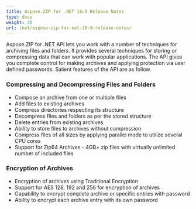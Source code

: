 ```yaml
---
title: Aspose.ZIP for .NET 18.9 Release Notes
type: docs
weight: 30
url: /net/aspose-zip-for-net-18-9-release-notes/
---
```


Aspose.ZIP for .NET API lets you work with a number of techniques for archiving files and folders. It provides several techniques for storing or compressing data that can work with popular applications. The API gives you complete control for making archives and applying protection via user defined passwords. Salient features of the API are as follow.
### **Compressing and Decompressing Files and Folders**
- Compose an archive from one or multiple files
- Add files to existing archives
- Compress directories respecting its structure
- Decompress files and folders as per the stored structure
- Delete entries from existing archives
- Ability to store files to archives without compression
- Compress files of all sizes by applying parallel mode to utilize several CPU cores
- Support for Zip64 Archives - 4GB+ zip files with virtually unlimited number of included files
### **Encryption of Archives**
- Encryption of archives using Traditional Encryption
- Support for AES 128, 192 and 256 for encryption of archives
- Capability to encrypt complete archive or specific entries with password
- Ability to encrypt each archive entry with its own password
